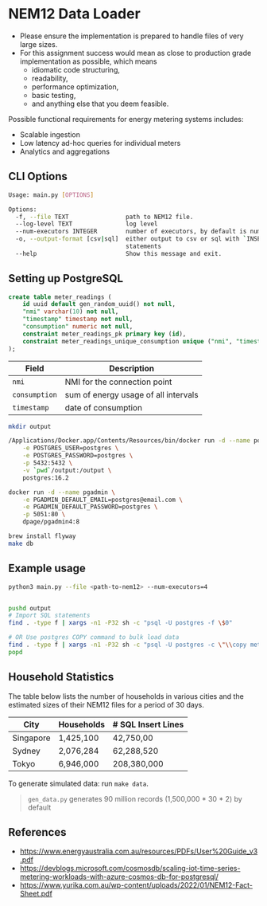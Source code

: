 # NEM12 Data Loader

* Please ensure the implementation is prepared to handle files of very large sizes.
* For this assignment success would mean as close to production grade implementation as possible, which means
    * idiomatic code structuring,
    * readability,
    * performance optimization,
    * basic testing,
    * and anything else that you deem feasible.

Possible functional requirements for energy metering systems includes:

* Scalable ingestion
* Low latency ad-hoc queries for individual meters
* Analytics and aggregations


## CLI Options

```bash
Usage: main.py [OPTIONS]

Options:
  -f, --file TEXT                path to NEM12 file.
  --log-level TEXT               log level
  --num-executors INTEGER        number of executors, by default is number of CPU cores
  -o, --output-format [csv|sql]  either output to csv or sql with `INSERT`
                                 statements
  --help                         Show this message and exit.
```

## Setting up PostgreSQL

```sql
create table meter_readings (
    id uuid default gen_random_uuid() not null,
    "nmi" varchar(10) not null,
    "timestamp" timestamp not null,
    "consumption" numeric not null,
    constraint meter_readings_pk primary key (id),
    constraint meter_readings_unique_consumption unique ("nmi", "timestamp")
);
```

| Field         | Description                          |
|---------------|--------------------------------------|
| `nmi`         | NMI for the connection point         |
| `consumption` | sum of energy usage of all intervals |
| `timestamp`   | date of consumption                  |



```bash
mkdir output

/Applications/Docker.app/Contents/Resources/bin/docker run -d --name postgres \
    -e POSTGRES_USER=postgres \
    -e POSTGRES_PASSWORD=postgres \
    -p 5432:5432 \
    -v `pwd`/output:/output \
    postgres:16.2

docker run -d --name pgadmin \
    -e PGADMIN_DEFAULT_EMAIL=postgres@email.com \
    -e PGADMIN_DEFAULT_PASSWORD=postgres \
    -p 5051:80 \
    dpage/pgadmin4:8

brew install flyway
make db
```

## Example usage
```bash
python3 main.py --file <path-to-nem12> --num-executors=4


pushd output
# Import SQL statements
find . -type f | xargs -n1 -P32 sh -c "psql -U postgres -f \$0"

# OR Use postgres COPY command to bulk load data
find . -type f | xargs -n1 -P32 sh -c "psql -U postgres -c \"\\copy meter_readings (nmi, timestamp, consumption) from '\$0' DELIMITERS ',' CSV\""
popd
```


## Household Statistics

The table below lists the number of households in various cities and the estimated sizes of their NEM12 files for a period of 30 days.


| City      | Households | # SQL Insert Lines  |
|-----------|------------|---------------------|
| Singapore | 1,425,100  |     42,750,00       |
| Sydney    | 2,076,284  |     62,288,520      |
| Tokyo     | 6,946,000  |     208,380,000     |

To generate simulated data: run `make data`.

> `gen_data.py` generates 90 million records (1,500,000 * 30 * 2) by default

## References

* https://www.energyaustralia.com.au/resources/PDFs/User%20Guide_v3.pdf
* https://devblogs.microsoft.com/cosmosdb/scaling-iot-time-series-metering-workloads-with-azure-cosmos-db-for-postgresql/
* https://www.yurika.com.au/wp-content/uploads/2022/01/NEM12-Fact-Sheet.pdf

